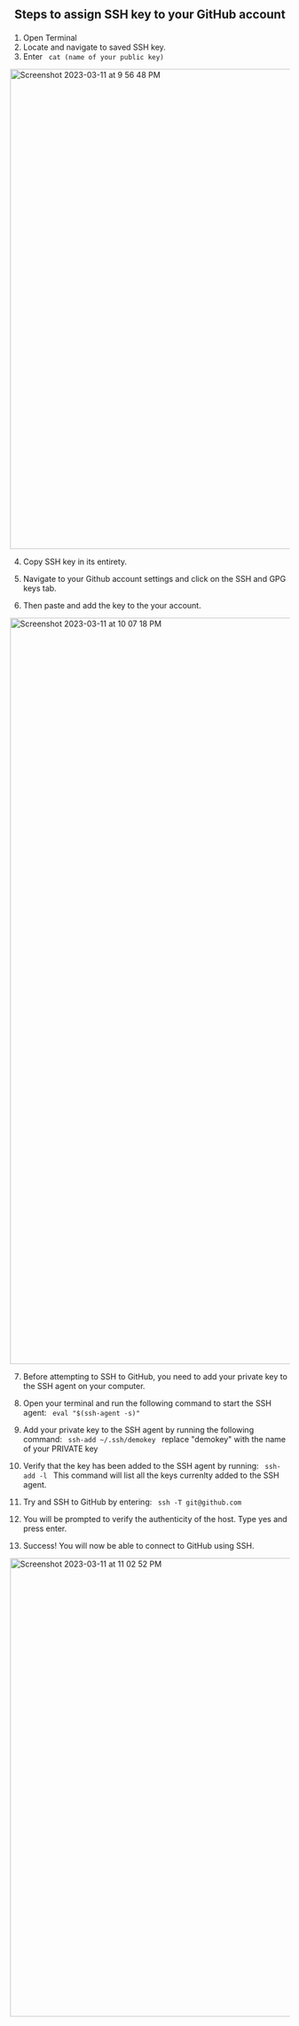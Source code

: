 ## <p align=center> Steps to assign SSH key to your GitHub account </p>

1. Open Terminal
2. Locate and navigate to saved SSH key.
3. Enter <code> cat (name of your public key)</code>
<img width="866" alt="Screenshot 2023-03-11 at 9 56 48 PM" src="https://user-images.githubusercontent.com/124072294/224521690-bc831e9d-7571-4eb6-9205-59e78954d007.png">

4. Copy SSH key in its entirety.

5. Navigate to your Github account settings and click on the SSH and GPG keys tab.

6. Then paste and add the key to the your account.
<img width="1346" alt="Screenshot 2023-03-11 at 10 07 18 PM" src="https://user-images.githubusercontent.com/124072294/224522429-ff4ae40f-f6da-41e9-8a0d-bc5d133d3814.png">


7. Before attempting to SSH to GitHub, you need to add your private key to the SSH agent on your computer.

8. Open your terminal and run the following command to start the SSH agent: <code> eval "$(ssh-agent -s)" </code>

9. Add your private key to the SSH agent by running the following command: <code> ssh-add ~/.ssh/demokey </code> replace "demokey" with the name of your PRIVATE key

10. Verify that the key has been added to the SSH agent by running: <code> ssh-add -l </code>
This command will list all the keys currenlty added to the SSH agent.

11. Try and SSH to GitHub by entering: <code> ssh -T git@github.&#8204;com </code>

12. You will be prompted to verify the authenticity of the host. Type yes and press enter.

13. Success! You will now be able to connect to GitHub using SSH.

<img width="827" alt="Screenshot 2023-03-11 at 11 02 52 PM" src="https://user-images.githubusercontent.com/124072294/224523647-a9111949-78bf-4997-9ca3-1b2f289aa00e.png">
